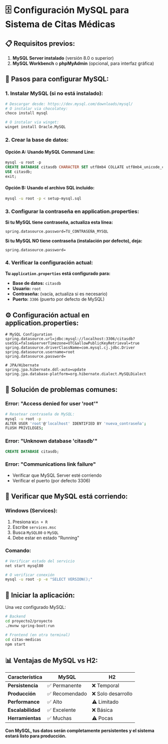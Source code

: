 # 🗄️ Configuración MySQL para Sistema de Citas Médicas

## 📋 **Requisitos previos:**

1. **MySQL Server instalado** (versión 8.0 o superior)
2. **MySQL Workbench** o **phpMyAdmin** (opcional, para interfaz gráfica)

## 🚀 **Pasos para configurar MySQL:**

### **1. Instalar MySQL (si no está instalado):**
```bash
# Descargar desde: https://dev.mysql.com/downloads/mysql/
# O instalar via chocolatey:
choco install mysql

# O instalar via winget:
winget install Oracle.MySQL
```

### **2. Crear la base de datos:**

#### **Opción A: Usando MySQL Command Line:**
```sql
mysql -u root -p
CREATE DATABASE citasdb CHARACTER SET utf8mb4 COLLATE utf8mb4_unicode_ci;
USE citasdb;
exit;
```

#### **Opción B: Usando el archivo SQL incluido:**
```bash
mysql -u root -p < setup-mysql.sql
```

### **3. Configurar la contraseña en application.properties:**

**Si tu MySQL tiene contraseña, actualiza esta línea:**
```properties
spring.datasource.password=TU_CONTRASEÑA_MYSQL
```

**Si tu MySQL NO tiene contraseña (instalación por defecto), deja:**
```properties
spring.datasource.password=
```

### **4. Verificar la configuración actual:**

**Tu `application.properties` está configurado para:**
- **Base de datos:** `citasdb`
- **Usuario:** `root`
- **Contraseña:** (vacía, actualiza si es necesario)
- **Puerto:** `3306` (puerto por defecto de MySQL)

## ⚙️ **Configuración actual en application.properties:**

```properties
# MySQL Configuration
spring.datasource.url=jdbc:mysql://localhost:3306/citasdb?useSSL=false&serverTimezone=UTC&allowPublicKeyRetrieval=true
spring.datasource.driverClassName=com.mysql.cj.jdbc.Driver
spring.datasource.username=root
spring.datasource.password=

# JPA/Hibernate
spring.jpa.hibernate.ddl-auto=update
spring.jpa.database-platform=org.hibernate.dialect.MySQLDialect
```

## 🔧 **Solución de problemas comunes:**

### **Error: "Access denied for user 'root'"**
```bash
# Resetear contraseña de MySQL:
mysql -u root -p
ALTER USER 'root'@'localhost' IDENTIFIED BY 'nueva_contraseña';
FLUSH PRIVILEGES;
```

### **Error: "Unknown database 'citasdb'"**
```sql
CREATE DATABASE citasdb;
```

### **Error: "Communications link failure"**
- Verificar que MySQL Server esté corriendo
- Verificar el puerto (por defecto 3306)

## 🎯 **Verificar que MySQL está corriendo:**

### **Windows (Services):**
1. Presiona `Win + R`
2. Escribe `services.msc`
3. Busca `MySQL80` o `MySQL`
4. Debe estar en estado "Running"

### **Comando:**
```bash
# Verificar estado del servicio
net start mysql80

# O verificar conexión
mysql -u root -p -e "SELECT VERSION();"
```

## 🚀 **Iniciar la aplicación:**

Una vez configurado MySQL:

```bash
# Backend
cd proyecto2/proyecto
./mvnw spring-boot:run

# Frontend (en otra terminal)
cd citas-medicas
npm start
```

## 📊 **Ventajas de MySQL vs H2:**

| **Característica** | **MySQL** | **H2** |
|-------------------|-----------|---------|
| **Persistencia** | ✅ Permanente | ❌ Temporal |
| **Producción** | ✅ Recomendado | ❌ Solo desarrollo |
| **Performance** | ✅ Alto | ⚠️ Limitado |
| **Escalabilidad** | ✅ Excelente | ❌ Básica |
| **Herramientas** | ✅ Muchas | ⚠️ Pocas |

**Con MySQL, tus datos serán completamente persistentes y el sistema estará listo para producción.**
